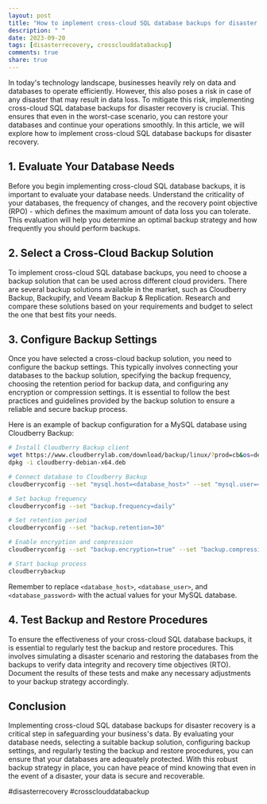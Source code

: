```yaml
---
layout: post
title: "How to implement cross-cloud SQL database backups for disaster recovery"
description: " "
date: 2023-09-20
tags: [disasterrecovery, crossclouddatabackup]
comments: true
share: true
---
```


In today's technology landscape, businesses heavily rely on data and databases to operate efficiently. However, this also poses a risk in case of any disaster that may result in data loss. To mitigate this risk, implementing cross-cloud SQL database backups for disaster recovery is crucial. This ensures that even in the worst-case scenario, you can restore your databases and continue your operations smoothly. In this article, we will explore how to implement cross-cloud SQL database backups for disaster recovery.

## 1. Evaluate Your Database Needs

Before you begin implementing cross-cloud SQL database backups, it is important to evaluate your database needs. Understand the criticality of your databases, the frequency of changes, and the recovery point objective (RPO) - which defines the maximum amount of data loss you can tolerate. This evaluation will help you determine an optimal backup strategy and how frequently you should perform backups.

## 2. Select a Cross-Cloud Backup Solution

To implement cross-cloud SQL database backups, you need to choose a backup solution that can be used across different cloud providers. There are several backup solutions available in the market, such as Cloudberry Backup, Backupify, and Veeam Backup & Replication. Research and compare these solutions based on your requirements and budget to select the one that best fits your needs.

## 3. Configure Backup Settings

Once you have selected a cross-cloud backup solution, you need to configure the backup settings. This typically involves connecting your databases to the backup solution, specifying the backup frequency, choosing the retention period for backup data, and configuring any encryption or compression settings. It is essential to follow the best practices and guidelines provided by the backup solution to ensure a reliable and secure backup process.

Here is an example of backup configuration for a MySQL database using Cloudberry Backup:

```bash
# Install Cloudberry Backup client
wget https://www.cloudberrylab.com/download/backup/linux/?prod=cb&os=debian&32bit=false -O cloudberry-debian-x64.deb
dpkg -i cloudberry-debian-x64.deb

# Connect database to Cloudberry Backup
cloudberryconfig --set "mysql.host=<database_host>" --set "mysql.user=<database_user>" --set "mysql.password=<database_password>"

# Set backup frequency
cloudberryconfig --set "backup.frequency=daily"

# Set retention period
cloudberryconfig --set "backup.retention=30"

# Enable encryption and compression
cloudberryconfig --set "backup.encryption=true" --set "backup.compression=true"

# Start backup process
cloudberrybackup
```

Remember to replace `<database_host>`, `<database_user>`, and `<database_password>` with the actual values for your MySQL database.

## 4. Test Backup and Restore Procedures

To ensure the effectiveness of your cross-cloud SQL database backups, it is essential to regularly test the backup and restore procedures. This involves simulating a disaster scenario and restoring the databases from the backups to verify data integrity and recovery time objectives (RTO). Document the results of these tests and make any necessary adjustments to your backup strategy accordingly.

## Conclusion

Implementing cross-cloud SQL database backups for disaster recovery is a critical step in safeguarding your business's data. By evaluating your database needs, selecting a suitable backup solution, configuring backup settings, and regularly testing the backup and restore procedures, you can ensure that your databases are adequately protected. With this robust backup strategy in place, you can have peace of mind knowing that even in the event of a disaster, your data is secure and recoverable.

#disasterrecovery #crossclouddatabackup